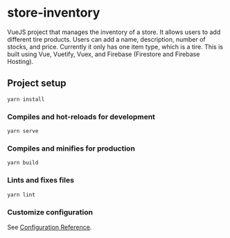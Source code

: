 # store-inventory
VueJS project that manages the inventory of a store. It allows users to add different tire products. Users can add a name, description, number of stocks, and price. Currently it only has one item type, which is a tire. This is built using Vue, Vuetify, Vuex, and Firebase (Firestore and Firebase Hosting).

## Project setup
```
yarn install
```

### Compiles and hot-reloads for development
```
yarn serve
```

### Compiles and minifies for production
```
yarn build
```

### Lints and fixes files
```
yarn lint
```

### Customize configuration
See [Configuration Reference](https://cli.vuejs.org/config/).
